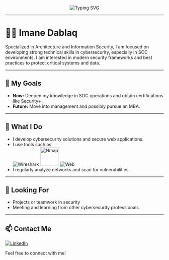 <p align="center">
  <img src="https://readme-typing-svg.demolab.com?font=Fira+Code&pause=1000&color=00FF41&center=true&vCenter=true&width=600&lines=Imane+Dablaq+%7C+Cyber+Defense+Engineer;SOC+Analyst+%7C+Blue+Team+Specialist;Defending+Critical+Systems+%F0%9F%94%91;Detection+%E2%9C%94+Response+%E2%9C%94+Automation+%E2%9C%94" alt="Typing SVG" />
</p>



---

# 👩‍💻 Imane Dablaq

Specialized in Architecture and Information Security, I am focused on developing strong technical skills in cybersecurity, especially in SOC environments. I am interested in modern security frameworks and best practices to protect critical systems and data.

---

## 🌟 My Goals

- **Now:** Deepen my knowledge in SOC operations and obtain certifications like Security+ .
- **Future:** Move into management and possibly pursue an MBA.

---

## 🔧 What I Do

- I develop cybersecurity solutions and secure web applications.
- I use tools such as  
  ![Wireshark](https://img.shields.io/badge/Wireshark-1679A7?style=flat&logo=wireshark&logoColor=white)
  <img src="https://nmap.org/images/sitelogo-nmap.svg" alt="Nmap" width="60"/>
  ![Web](https://img.shields.io/badge/Web%20Development-222?style=flat&logo=html5&logoColor=white)
- I regularly analyze networks and scan for vulnerabilities.

---

## 🚀 Looking For

- Projects or teamwork in security
- Meeting and learning from other cybersecurity professionals

---

## 📫 Contact Me

[![LinkedIn](https://img.shields.io/badge/LinkedIn-0077B5?style=for-the-badge&logo=linkedin&logoColor=white)](https://www.linkedin.com/in/imane-dablaq)

Feel free to connect with me!
